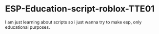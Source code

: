 # ESP-Education-script-roblox-TTE01
I am just learning about scripts so i just wanna try to make esp, only educational purposes.
